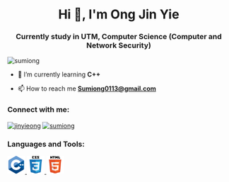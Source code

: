 <h1 align="center">Hi 👋, I'm Ong Jin Yie</h1>
<h3 align="center">Currently study in UTM, Computer Science (Computer and Network Security)</h3>

<p align="left"> <img src="https://komarev.com/ghpvc/?username=sumiong&label=Profile%20views&color=0e75b6&style=flat" alt="sumiong" /> </p>

- 🌱 I’m currently learning **C++**

- 📫 How to reach me **Sumiong0113@gmail.com**

<h3 align="left">Connect with me:</h3>
<p align="left">
<a href="https://instagram.com/jinyieong" target="blank"><img align="center" src="https://raw.githubusercontent.com/rahuldkjain/github-profile-readme-generator/master/src/images/icons/Social/instagram.svg" alt="jinyieong" height="30" width="40" /></a>
<a href="https://www.youtube.com/c/sumiong" target="blank"><img align="center" src="https://raw.githubusercontent.com/rahuldkjain/github-profile-readme-generator/master/src/images/icons/Social/youtube.svg" alt="sumiong" height="30" width="40" /></a>
</p>

<h3 align="left">Languages and Tools:</h3>
<p align="left"> <a href="https://www.w3schools.com/cpp/" target="_blank" rel="noreferrer"> <img src="https://raw.githubusercontent.com/devicons/devicon/master/icons/cplusplus/cplusplus-original.svg" alt="cplusplus" width="40" height="40"/> </a> <a href="https://www.w3schools.com/css/" target="_blank" rel="noreferrer"> <img src="https://raw.githubusercontent.com/devicons/devicon/master/icons/css3/css3-original-wordmark.svg" alt="css3" width="40" height="40"/> </a> <a href="https://www.w3.org/html/" target="_blank" rel="noreferrer"> <img src="https://raw.githubusercontent.com/devicons/devicon/master/icons/html5/html5-original-wordmark.svg" alt="html5" width="40" height="40"/> </a> </p>
